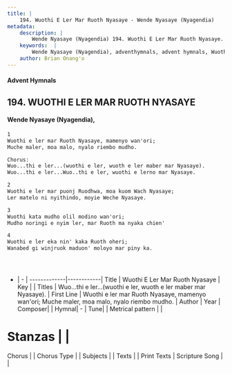 ```yaml
---
title: |
    194. Wuothi E Ler Mar Ruoth Nyasaye - Wende Nyasaye (Nyagendia)
metadata:
    description: |
        Wende Nyasaye (Nyagendia) 194. Wuothi E Ler Mar Ruoth Nyasaye. Wuothi e ler mar Ruoth Nyasaye, mamenyo wan'ori; Muche maler, moa malo, nyalo riembo mudho.  Chorus: Wuo...thi e ler...(wuothi e ler, wuoth e ler maber mar Nyasaye). Wuo...thi e ler...Wuo..thi e ler, wuothi e lerno mar Nyasaye.  
    keywords:  |
        Wende Nyasaye (Nyagendia), adventhymnals, advent hymnals, Wuothi E Ler Mar Ruoth Nyasaye, Wuothi e ler mar Ruoth Nyasaye, mamenyo wan'ori; Muche maler, moa malo, nyalo riembo mudho.. Wuo...thi e ler...(wuothi e ler, wuoth e ler maber mar Nyasaye).
    author: Brian Onang'o
---
```


#### Advent Hymnals
## 194. WUOTHI E LER MAR RUOTH NYASAYE
####  Wende Nyasaye (Nyagendia),

```txt
1
Wuothi e ler mar Ruoth Nyasaye, mamenyo wan'ori;
Muche maler, moa malo, nyalo riembo mudho.

Chorus:
Wuo...thi e ler...(wuothi e ler, wuoth e ler maber mar Nyasaye).
Wuo...thi e ler...Wuo..thi e ler, wuothi e lerno mar Nyasaye.

2
Wuothi e ler mar puonj Ruodhwa, moa kuom Wach Nyasaye;
Ler matelo ni nyithindo, moyie Weche Nyasaye.

3
Wuothi kata mudho olil modino wan'ori;
Mudho noringi e nyim ler, mar Ruoth ma nyaka chien'

4
Wuothi e ler eka nin' kaka Ruoth oheri;
Wanabed gi winjruok maduon' moloyo mar piny ka.





```

- |   -  |
-------------|------------|
Title | Wuothi E Ler Mar Ruoth Nyasaye |
Key |  |
Titles | Wuo...thi e ler...(wuothi e ler, wuoth e ler maber mar Nyasaye). |
First Line | Wuothi e ler mar Ruoth Nyasaye, mamenyo wan'ori; Muche maler, moa malo, nyalo riembo mudho. |
Author | 
Year | 
Composer| |
Hymnal|  - |
Tune|  |
Metrical pattern | |
# Stanzas |  |
Chorus |  |
Chorus Type |  |
Subjects | |
Texts |  |
Print Texts | 
Scripture Song |  |
    
